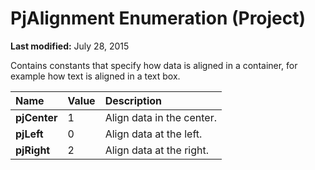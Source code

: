 
# PjAlignment Enumeration (Project)

 **Last modified:** July 28, 2015

Contains constants that specify how data is aligned in a container, for example how text is aligned in a text box. 


|**Name**|**Value**|**Description**|
|:-----|:-----|:-----|
| **pjCenter**|1|Align data in the center.|
| **pjLeft**|0|Align data at the left.|
| **pjRight**|2|Align data at the right.|
